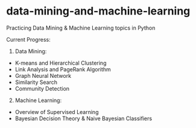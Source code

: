 # data-mining-and-machine-learning
Practicing Data Mining &amp; Machine Learning topics in Python

Current Progress:
1. Data Mining:
- K-means and Hierarchical Clustering
- Link Analysis and PageRank Algorithm
- Graph Neural Network
- Similarity Search
- Community Detection


2. Machine Learning:
- Overview of Supervised Learning
- Bayesian Decision Theory & Naive Bayesian Classifiers

